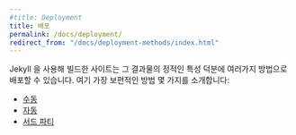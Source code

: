 ```yaml
---
#title: Deployment
title: 배포
permalink: /docs/deployment/
redirect_from: "/docs/deployment-methods/index.html"
---
```


<!--
Sites built using Jekyll can be deployed in a large number of ways due to the static nature of the generated output. Here's some of the most common ways:
-->
Jekyll 을 사용해 빌드한 사이트는 그 결과물의 정적인 특성 덕분에 여러가지 방법으로 배포할 수 있습니다. 여기 가장 보편적인 방법 몇 가지를 소개합니다:

<!--
* [Manually](/docs/deployment/manual/)
* [Automated](/docs/deployment/automated/)
* [Third Party](/docs/deployment/third-party/)
-->
* [수동](/docs/deployment/manual/)
* [자동](/docs/deployment/automated/)
* [서드 파티](/docs/deployment/third-party/)
